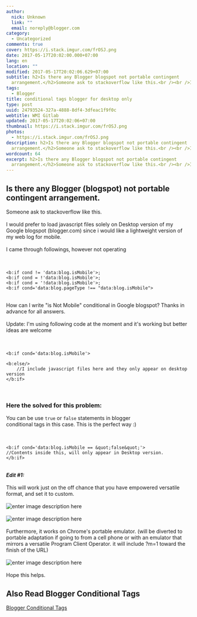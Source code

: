 ```yaml
---
author:
  nick: Unknown
  link: ""
  email: noreply@blogger.com
category:
  - Uncategorized
comments: true
cover: https://i.stack.imgur.com/frOSJ.png
date: 2017-05-17T20:02:00.000+07:00
lang: en
location: ""
modified: 2017-05-17T20:02:06.629+07:00
subtitle: h2>Is there any Blogger blogspot not portable contingent
  arrangement.</h2>Someone ask to stackoverflow like this.<br /><br />I would
tags:
  - Blogger
title: conditional tags blogger for desktop only
type: post
uuid: 24793524-327a-4888-8df4-3dfeac1f9f0c
webtitle: WMI Gitlab
updated: 2017-05-17T20:02:06+07:00
thumbnail: https://i.stack.imgur.com/frOSJ.png
photos:
  - https://i.stack.imgur.com/frOSJ.png
description: h2>Is there any Blogger blogspot not portable contingent
  arrangement.</h2>Someone ask to stackoverflow like this.<br /><br />I would
wordcount: 64
excerpt: h2>Is there any Blogger blogspot not portable contingent
  arrangement.</h2>Someone ask to stackoverflow like this.<br /><br />I would
---
```


<h2>Is there any Blogger (blogspot) not portable contingent arrangement.</h2>Someone ask to stackoverflow like this.<br><br>I would prefer to load javascript files solely on Desktop version of my<br>Google blogspot (blogger.com) since i would like a lightweight version of<br>my web log for mobile.<br><br>I came through followings, however not operating<br><br><br><pre><code>&lt;b:if cond != 'data:blog.isMobile'&gt;;<br>&lt;b:if cond = !'data:blog.isMobile'&gt;;<br>&lt;b:if cond = '!data:blog.isMobile'&gt;;<br>&lt;b:if cond='data:blog.pageType !== "data:blog.isMobile"&gt;<br></code></pre><br>How can I write "is Not Mobile" conditional in Google blogspot? Thanks in<br>advance for all answers.<br><br>Update: I'm using following code at the moment and it's working but better<br>ideas are welcome<br><br><br><pre><code>&lt;b:if cond='data:blog.isMobile'&gt;<br><br>&lt;b:else/&gt;<br>    //I include javascript files here and they only appear on desktop version<br>&lt;/b:if&gt;</code></pre><br><h3>Here the solved for this problem:</h3>You can be use <code>true</code> or <code>false</code> statements in blogger<br>conditional tags in this case. This is the perfect way :)<br><br><br><pre><code>&lt;b:if cond='data:blog.isMobile == &amp;quot;false&amp;quot;'&gt;<br>//Contents inside this, will only appear in Desktop version.<br>&lt;/b:if&gt;<br></code></pre><strong><em><br></em></strong> <strong><em>Edit #1:</em></strong><br><br>This will work just on the off chance that you have empowered versatile format, and set it to custom.<br><br><img alt="enter image description here" src="https://i.stack.imgur.com/frOSJ.png"><br><br><img alt="enter image description here" src="https://i.stack.imgur.com/SqZkw.png"><br><br>Furthermore, it works on Chrome's portable emulator. (will be diverted to portable adaptation if going to from a cell phone or with an emulator that mirrors a versatile Program Client Operator. it will include ?m=1 toward the finish of the URL)<br><br><img alt="enter image description here" src="https://i.stack.imgur.com/9xnCv.png"><br><br>Hope this helps.

## Also Read Blogger Conditional Tags
[Blogger Conditional Tags](/2021/12/18/blogger-conditional-tags.html)